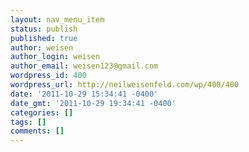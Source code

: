 ```yaml
---
layout: nav_menu_item
status: publish
published: true
author: weisen
author_login: weisen
author_email: weisen123@gmail.com
wordpress_id: 400
wordpress_url: http://neilweisenfeld.com/wp/400/400
date: '2011-10-29 15:34:41 -0400'
date_gmt: '2011-10-29 19:34:41 -0400'
categories: []
tags: []
comments: []
---
```


